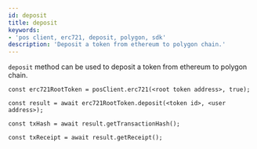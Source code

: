 ```yaml
---
id: deposit
title: deposit
keywords: 
- 'pos client, erc721, deposit, polygon, sdk'
description: 'Deposit a token from ethereum to polygon chain.'
---
```


`deposit` method can be used to deposit a token from ethereum to polygon chain.

```
const erc721RootToken = posClient.erc721(<root token address>, true);

const result = await erc721RootToken.deposit(<token id>, <user address>);

const txHash = await result.getTransactionHash();

const txReceipt = await result.getReceipt();

```
